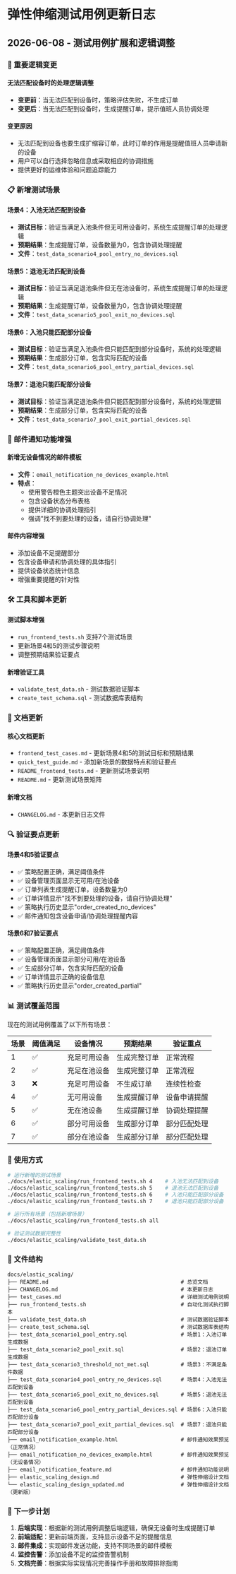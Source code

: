 # 弹性伸缩测试用例更新日志

## 2026-06-08 - 测试用例扩展和逻辑调整

### 🔄 重要逻辑变更

#### 无法匹配设备时的处理逻辑调整
- **变更前**：当无法匹配到设备时，策略评估失败，不生成订单
- **变更后**：当无法匹配到设备时，生成提醒订单，提示值班人员协调处理

#### 变更原因
- 无法匹配到设备也要生成扩缩容订单，此时订单的作用是提醒值班人员申请新的设备
- 用户可以自行选择忽略信息或采取相应的协调措施
- 提供更好的运维体验和问题追踪能力

### 📋 新增测试场景

#### 场景4：入池无法匹配到设备
- **测试目标**：验证当满足入池条件但无可用设备时，系统生成提醒订单的处理逻辑
- **预期结果**：生成提醒订单，设备数量为0，包含协调处理提醒
- **文件**：`test_data_scenario4_pool_entry_no_devices.sql`

#### 场景5：退池无法匹配到设备
- **测试目标**：验证当满足退池条件但无在池设备时，系统生成提醒订单的处理逻辑
- **预期结果**：生成提醒订单，设备数量为0，包含协调处理提醒
- **文件**：`test_data_scenario5_pool_exit_no_devices.sql`

#### 场景6：入池只能匹配部分设备
- **测试目标**：验证当满足入池条件但只能匹配到部分设备时，系统的处理逻辑
- **预期结果**：生成部分订单，包含实际匹配的设备
- **文件**：`test_data_scenario6_pool_entry_partial_devices.sql`

#### 场景7：退池只能匹配部分设备
- **测试目标**：验证当满足退池条件但只能匹配到部分设备时，系统的处理逻辑
- **预期结果**：生成部分订单，包含实际匹配的设备
- **文件**：`test_data_scenario7_pool_exit_partial_devices.sql`

### 📧 邮件通知功能增强

#### 新增无设备情况的邮件模板
- **文件**：`email_notification_no_devices_example.html`
- **特点**：
  - 使用警告橙色主题突出设备不足情况
  - 包含设备状态分布表格
  - 提供详细的协调处理指引
  - 强调"找不到要处理的设备，请自行协调处理"

#### 邮件内容增强
- 添加设备不足提醒部分
- 包含设备申请和协调处理的具体指引
- 提供设备状态统计信息
- 增强重要提醒的针对性

### 🛠️ 工具和脚本更新

#### 测试脚本增强
- `run_frontend_tests.sh` 支持7个测试场景
- 更新场景4和5的测试步骤说明
- 调整预期结果验证要点

#### 新增验证工具
- `validate_test_data.sh` - 测试数据验证脚本
- `create_test_schema.sql` - 测试数据库表结构

### 📖 文档更新

#### 核心文档更新
- `frontend_test_cases.md` - 更新场景4和5的测试目标和预期结果
- `quick_test_guide.md` - 添加新场景的数据特点和验证要点
- `README_frontend_tests.md` - 更新测试场景说明
- `README.md` - 更新测试场景矩阵

#### 新增文档
- `CHANGELOG.md` - 本更新日志文件

### 🔍 验证要点更新

#### 场景4和5验证要点
- ✅ 策略配置正确，满足阈值条件
- ✅ 设备管理页面显示无可用/在池设备
- ✅ 订单列表生成提醒订单，设备数量为0
- ✅ 订单详情显示"找不到要处理的设备，请自行协调处理"
- ✅ 策略执行历史显示"order_created_no_devices"
- ✅ 邮件通知包含设备申请/协调处理提醒内容

#### 场景6和7验证要点
- ✅ 策略配置正确，满足阈值条件
- ✅ 设备管理页面显示部分可用/在池设备
- ✅ 生成部分订单，包含实际匹配的设备
- ✅ 订单详情显示正确的设备信息
- ✅ 策略执行历史显示"order_created_partial"

### 📊 测试覆盖范围

现在的测试用例覆盖了以下所有场景：

| 场景 | 阈值满足 | 设备情况 | 预期结果 | 验证重点 |
|------|----------|----------|----------|----------|
| 1 | ✅ | 充足可用设备 | 生成完整订单 | 正常流程 |
| 2 | ✅ | 充足在池设备 | 生成完整订单 | 正常流程 |
| 3 | ❌ | 充足可用设备 | 不生成订单 | 连续性检查 |
| 4 | ✅ | 无可用设备 | 生成提醒订单 | 设备申请提醒 |
| 5 | ✅ | 无在池设备 | 生成提醒订单 | 协调处理提醒 |
| 6 | ✅ | 部分可用设备 | 生成部分订单 | 部分匹配处理 |
| 7 | ✅ | 部分在池设备 | 生成部分订单 | 部分匹配处理 |

### 🚀 使用方式

```bash
# 运行新增的测试场景
./docs/elastic_scaling/run_frontend_tests.sh 4    # 入池无法匹配到设备
./docs/elastic_scaling/run_frontend_tests.sh 5    # 退池无法匹配到设备
./docs/elastic_scaling/run_frontend_tests.sh 6    # 入池只能匹配部分设备
./docs/elastic_scaling/run_frontend_tests.sh 7    # 退池只能匹配部分设备

# 运行所有场景（包括新增场景）
./docs/elastic_scaling/run_frontend_tests.sh all

# 验证测试数据完整性
./docs/elastic_scaling/validate_test_data.sh
```

### 📁 文件结构

```
docs/elastic_scaling/
├── README.md                                          # 总览文档
├── CHANGELOG.md                                       # 本更新日志
├── test_cases.md                                      # 详细测试用例说明
├── run_frontend_tests.sh                              # 自动化测试执行脚本
├── validate_test_data.sh                              # 测试数据验证脚本
├── create_test_schema.sql                             # 测试数据库表结构
├── test_data_scenario1_pool_entry.sql                 # 场景1：入池订单生成数据
├── test_data_scenario2_pool_exit.sql                  # 场景2：退池订单生成数据
├── test_data_scenario3_threshold_not_met.sql          # 场景3：不满足条件数据
├── test_data_scenario4_pool_entry_no_devices.sql      # 场景4：入池无法匹配到设备
├── test_data_scenario5_pool_exit_no_devices.sql       # 场景5：退池无法匹配到设备
├── test_data_scenario6_pool_entry_partial_devices.sql # 场景6：入池只能匹配部分设备
├── test_data_scenario7_pool_exit_partial_devices.sql  # 场景7：退池只能匹配部分设备
├── email_notification_example.html                    # 邮件通知效果预览（正常情况）
├── email_notification_no_devices_example.html         # 邮件通知效果预览（无设备情况）
├── email_notification_feature.md                      # 邮件通知功能说明
├── elastic_scaling_design.md                          # 弹性伸缩设计文档
└── elastic_scaling_design_updated.md                  # 弹性伸缩设计文档（更新版）
```

### 🎯 下一步计划

1. **后端实现**：根据新的测试用例调整后端逻辑，确保无设备时生成提醒订单
2. **前端适配**：更新前端页面，支持显示设备不足的提醒信息
3. **邮件集成**：实现邮件发送功能，支持不同场景的邮件模板
4. **监控告警**：添加设备不足的监控告警机制
5. **文档完善**：根据实际实现情况完善操作手册和故障排除指南
